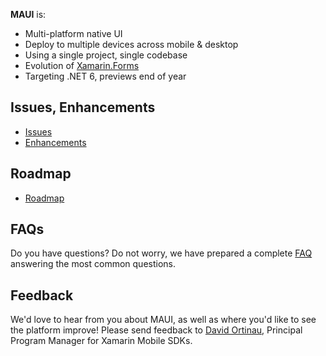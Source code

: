 **MAUI** is:

* Multi-platform native UI
* Deploy to multiple devices across mobile & desktop
* Using a single project, single codebase
* Evolution of [Xamarin.Forms](https://github.com/xamarin/xamarin.forms)
* Targeting .NET 6, previews end of year

## Issues, Enhancements

- [Issues](https://github.com/dotnet/maui/issues)
- [Enhancements](https://github.com/dotnet/maui/issues?q=is%3Aissue+is%3Aopen+label%3Aenhancement)

## Roadmap

- [Roadmap](https://github.com/dotnet/maui/wiki/Roadmap)

## FAQs

Do you have questions? Do not worry, we have prepared a complete [FAQ](https://github.com/dotnet/maui/wiki/FAQs) answering the most common questions.

## Feedback

We'd love to hear from you about MAUI, as well as where you'd like to see the platform improve! Please send feedback to [David Ortinau](mailto:david.ortinau@microsoft.com), Principal Program Manager for Xamarin Mobile SDKs.